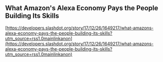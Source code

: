 ## What Amazon's Alexa Economy Pays the People Building Its Skills
  
  [https://developers.slashdot.org/story/17/12/26/1649217/what-amazons-alexa-economy-pays-the-people-building-its-skills?utm_source=rss1.0mainlinkanon](https://developers.slashdot.org/story/17/12/26/1649217/what-amazons-alexa-economy-pays-the-people-building-its-skills?utm_source=rss1.0mainlinkanon)